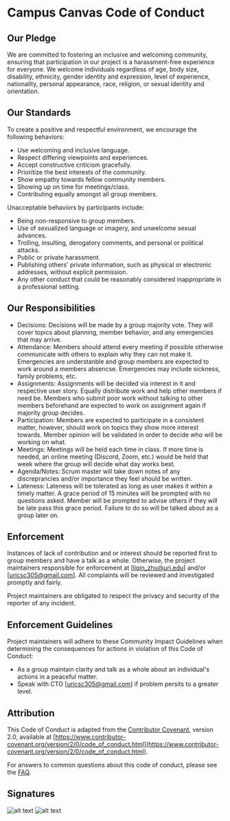 # Campus Canvas Code of Conduct

## Our Pledge

We are committed to fostering an inclusive and welcoming community, ensuring that participation in our project is a harassment-free experience for everyone. We welcome individuals regardless of age, body size, disability, ethnicity, gender identity and expression, level of experience, nationality, personal appearance, race, religion, or sexual identity and orientation.

## Our Standards

To create a positive and respectful environment, we encourage the following behaviors:

- Use welcoming and inclusive language.
- Respect differing viewpoints and experiences.
- Accept constructive criticism gracefully.
- Prioritize the best interests of the community.
- Show empathy towards fellow community members.
- Showing up on time for meetings/class.
- Contributing equally amongst all group members.

Unacceptable behaviors by participants include:

- Being non-responsive to group members.
- Use of sexualized language or imagery, and unwelcome sexual advances.
- Trolling, insulting, derogatory comments, and personal or political attacks.
- Public or private harassment.
- Publishing others' private information, such as physical or electronic addresses, without explicit permission.
- Any other conduct that could be reasonably considered inappropriate in a professional setting.

## Our Responsibilities
- Decisions: Decisions will be made by a group majority vote. They will cover topics about planning, member behavior, and any emergencies that may arrive.
- Attendance: Members should attend every meeting if possible otherwise communicate with others to explain why they can not make it. Emergencies are understanble and group members are
  expected to work around a members absencse. Emergencies may include sickness, family problems, etc.
- Assignments: Assignments will be decided via interest in it and respective user story. Equally distribute work and help other members if need be. Members who submit poor work
  without talking to other members beforehand are expected to work on assignment again if majority group decides.
- Participation: Members are expected to participate in a consistent matter, however, should work on topics they show more interest towards. Member opinion will be validated in order
  to decide who will be working on what.
- Meetings: Meetings will be held each time in class. If more time is needed, an online meeting (Discord, Zoom, etc.) would be held that week where the group will decide what
  day works best.
- Agenda/Notes: Scrum master will take down notes of any discreprancies and/or importance they feel should be written.
- Lateness: Lateness will be tolerated as long as user makes it within a timely matter. A grace period of 15 minutes will be prompted with no questions asked. Member will be prompted to 
 advise others if they will be late pass this grace period. Failure to do so will be talked about as a group later on.

## Enforcement

Instances of lack of contribution and or interest should be reported first to group members and have a talk as a whole. Otherwise, the project maintainers responsible for enforcement at [liqin_zhu@uri.edu] and/or [uricsc305@gmail.com]. All complaints will be reviewed and investigated promptly and fairly.

Project maintainers are obligated to respect the privacy and security of the reporter of any incident.

## Enforcement Guidelines

Project maintainers will adhere to these Community Impact Guidelines when determining the consequences for actions in violation of this Code of Conduct:

- As a group maintain clarity and talk as a whole about an individual's actions in a peaceful matter.
- Speak with CTO [uricsc305@gmail.com] if problem persits to a greater level.

## Attribution

This Code of Conduct is adapted from the [Contributor Covenant](http://contributor-covenant.org), version 2.0, available at [https://www.contributor-covenant.org/version/2/0/code_of_conduct.html](https://www.contributor-covenant.org/version/2/0/code_of_conduct.html).

For answers to common questions about this code of conduct, please see the [FAQ](https://www.contributor-covenant.org/faq).

## Signatures

![alt text](https://github.com/KenZhu2525/Campus-Canvas/blob/main/src/Giorgio-Signature.png)
![alt text](https://github.com/KenZhu2525/Campus-Canvas/blob/main/src/Evan_Signature.png)

